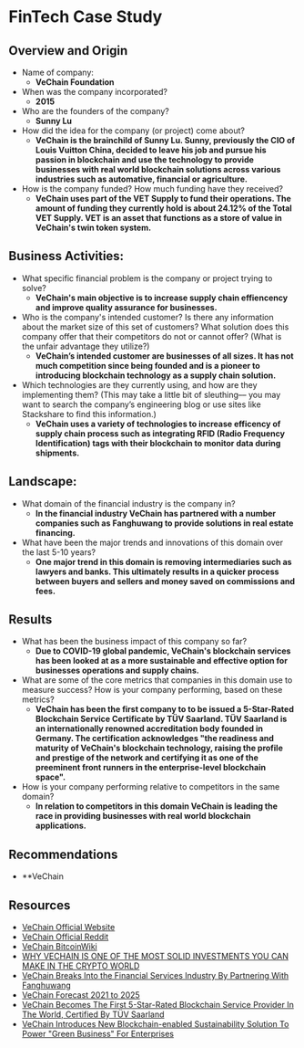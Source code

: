# FinTech Case Study

## Overview and Origin

* Name of company:
    * **VeChain Foundation**
* When was the company incorporated?
    * **2015**
* Who are the founders of the company?
    * **Sunny Lu**
* How did the idea for the company (or project) come about?
    * **VeChain is the brainchild of Sunny Lu. Sunny, previously the CIO of Louis Vuitton China, decided to leave his job and pursue his passion in blockchain and use the technology to provide businesses with real world blockchain solutions across various industries such as automative, financial or agriculture.** 
* How is the company funded? How much funding have they received?
    * **VeChain uses part of the VET Supply to fund their operations. The amount of funding they currently hold is about 24.12% of the Total VET Supply. VET is an asset that functions as a store of value in VeChain's twin token system.**

## Business Activities:

* What specific financial problem is the company or project trying to solve?
    * **VeChain's main objective is to increase supply chain effiencency and improve quality assurance for businesses.**
* Who is the company's intended customer?  Is there any information about the market size of this set of customers?
What solution does this company offer that their competitors do not or cannot offer? (What is the unfair advantage they utilize?)
    * **VeChain’s intended customer are businesses of all sizes. It has not much competition since being founded and is a pioneer to introducing blockchain technology as a supply chain solution.**
* Which technologies are they currently using, and how are they implementing them? (This may take a little bit of sleuthing–– you may want to search the company’s engineering blog or use sites like Stackshare to find this information.)
    * **VeChain uses a variety of technologies to increase efficency of supply chain process such as integrating RFID (Radio Frequency Identification) tags with their blockchain to monitor data during shipments.**

## Landscape:

* What domain of the financial industry is the company in?
    * **In the financial industry VeChain has partnered with a number companies such as Fanghuwang to provide solutions in real estate financing.**
* What have been the major trends and innovations of this domain over the last 5-10 years?
    * **One major trend in this domain is removing intermediaries such as lawyers and banks. This ultimately results in a quicker process between buyers and sellers and money saved on commissions and fees.**

## Results

* What has been the business impact of this company so far?
    * **Due to COVID-19 global pandemic, VeChain's blockchain services has been looked at as a more sustainable and effective option for businesses operations and supply chains.**
* What are some of the core metrics that companies in this domain use to measure success? How is your company performing, based on these metrics?
    * **VeChain has been the first company to to be issued a 5-Star-Rated Blockchain Service Certificate by TÜV Saarland. TÜV Saarland is an internationally renowned accreditation body founded in Germany.  The certification acknowledges "the readiness and maturity of VeChain's blockchain technology, raising the profile and prestige of the network and certifying it as one of the preeminent front runners in the enterprise-level blockchain space".**
* How is your company performing relative to competitors in the same domain?
    * **In relation to competitors in this domain VeChain is leading the race in providing businesses with real world blockchain applications.**

## Recommendations

* **VeChain

## Resources

* [VeChain Official Website](https://www.vechain.org/)
* [VeChain Official Reddit](https://www.reddit.com/r/vechain/wiki/index)
* [VeChain BitcoinWiki](https://en.bitcoinwiki.org/wiki/Vechain)
* [WHY VECHAIN IS ONE OF THE MOST SOLID INVESTMENTS YOU CAN MAKE IN THE CRYPTO WORLD](https://www.linkedin.com/pulse/why-vechain-one-most-solid-investments-you-can-make-crypto-loredo/)
* [VeChain Breaks Into the Financial Services Industry By Partnering With Fanghuwang](https://vechainofficial.medium.com/vechain-breaks-into-the-financial-services-industry-by-partnering-with-fanghuwang-2a3a42ebe6b)
* [VeChain Forecast 2021 to 2025](https://medium.com/coinmonks/vechain-forecast-2021-to-2025-can-vechain-revolutionize-the-supply-chain-46f150e6291e)
* [VeChain Becomes The First 5-Star-Rated Blockchain Service Provider In The World, Certified By TÜV Saarland](https://www.prnewswire.com/news-releases/vechain-becomes-the-first-5-star-rated-blockchain-service-provider-in-the-world-certified-by-tuv-saarland-301197975.html)
* [VeChain Introduces New Blockchain-enabled Sustainability Solution To Power "Green Business" For Enterprises](https://www.prnewswire.com/in/news-releases/vechain-introduces-new-blockchain-enabled-sustainability-solution-to-power-green-business-for-enterprises-828388710.html)